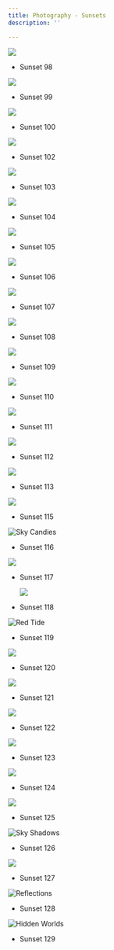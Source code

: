```yaml
---
title: Photography - Sunsets
description: ''

---
```

![](/assets/img/printfavorite.JPG)

* Sunset 98

![](/assets/img/img_9664.JPEG)

* Sunset 99

![](/assets/img/img_0154.jpeg)

* Sunset 100

![](/assets/img/img_0138.jpeg)

* Sunset  102

![](/assets/img/img_0087.jpeg)

* Sunset 103

![](/assets/img/img_0021.jpeg)

* Sunset 104

![](/assets/img/img_0019.jpeg)

* Sunset 105

![](/assets/img/img_0125.jpeg)

* Sunset 106

![](/assets/img/img_0350.JPEG)

* Sunset 107

![](/assets/img/img_9996.jpeg)

* Sunset 108

![](/assets/img/img_9768.jpeg)

* Sunset 109

![](/assets/img/img_9772.jpeg)

* Sunset 110

![](/assets/img/img_9959.jpeg)

* Sunset 111

![](/assets/img/img_9694.jpeg)

* Sunset 112

![](/assets/img/img_9338.jpeg)

* Sunset 113

![](/assets/img/img_0213.jpeg)

* Sunset 115

![](/assets/img/img_7887.jpeg "Sky Candies")

* Sunset 116

![](/assets/img/img_9693.jpeg)

* Sunset 117

  ![](/assets/img/img_9518.jpeg)
* Sunset 118

![](/assets/img/img_7580.jpeg "Red Tide")

* Sunset 119

![](/assets/img/img_9694.jpeg)

* Sunset 120

![](/assets/img/img_9516.jpeg)

* Sunset 121

![](/assets/img/sunsetgoldenray.JPG)

* Sunset 122

![](/assets/img/img_9664.jpeg)

* Sunset 123

![](/assets/img/img_9332.jpeg)

* Sunset 124

![](/assets/img/sunset-valleys.JPG)

* Sunset 125

![](/assets/img/img_3692.jpeg "Sky Shadows")

* Sunset 126

![](/assets/img/img_0154.JPEG)

* Sunset 127

![](/assets/img/img_9215.jpeg "Reflections")

* Sunset 128

![](/assets/img/img_9324.jpeg "Hidden Worlds")

* Sunset 129